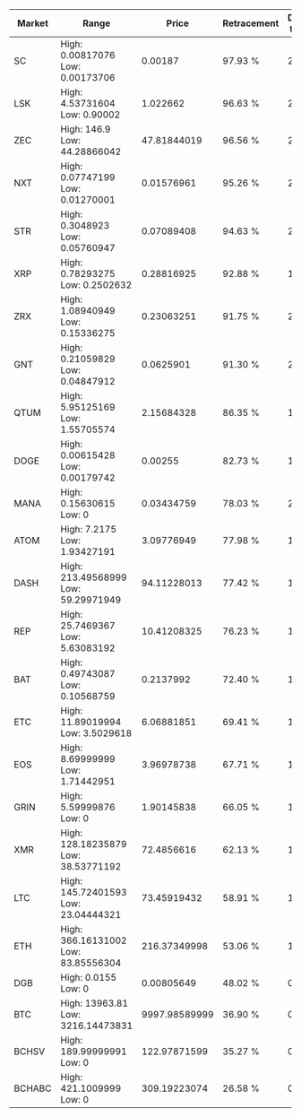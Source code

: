 | Market | Range | Price| Retracement | Doubles to 50% |
| --- | --- | --- | --- | --- |
| SC | High: 0.00817076<br />Low: 0.00173706 | 0.00187 | 97.93 % | 2.65 |
| LSK | High: 4.53731604<br />Low: 0.90002 | 1.022662 | 96.63 % | 2.66 |
| ZEC | High: 146.9<br />Low: 44.28866042 | 47.81844019 | 96.56 % | 2.00 |
| NXT | High: 0.07747199<br />Low: 0.01270001 | 0.01576961 | 95.26 % | 2.86 |
| STR | High: 0.3048923<br />Low: 0.05760947 | 0.07089408 | 94.63 % | 2.56 |
| XRP | High: 0.78293275<br />Low: 0.2502632 | 0.28816925 | 92.88 % | 1.79 |
| ZRX | High: 1.08940949<br />Low: 0.15336275 | 0.23063251 | 91.75 % | 2.69 |
| GNT | High: 0.21059829<br />Low: 0.04847912 | 0.0625901 | 91.30 % | 2.07 |
| QTUM | High: 5.95125169<br />Low: 1.55705574 | 2.15684328 | 86.35 % | 1.74 |
| DOGE | High: 0.00615428<br />Low: 0.00179742 | 0.00255 | 82.73 % | 1.56 |
| MANA | High: 0.15630615<br />Low: 0 | 0.03434759 | 78.03 % | 2.28 |
| ATOM | High: 7.2175<br />Low: 1.93427191 | 3.09776949 | 77.98 % | 1.48 |
| DASH | High: 213.49568999<br />Low: 59.29971949 | 94.11228013 | 77.42 % | 1.45 |
| REP | High: 25.7469367<br />Low: 5.63083192 | 10.41208325 | 76.23 % | 1.51 |
| BAT | High: 0.49743087<br />Low: 0.10568759 | 0.2137992 | 72.40 % | 1.41 |
| ETC | High: 11.89019994<br />Low: 3.5029618 | 6.06881851 | 69.41 % | 1.27 |
| EOS | High: 8.69999999<br />Low: 1.71442951 | 3.96978738 | 67.71 % | 1.31 |
| GRIN | High: 5.59999876<br />Low: 0 | 1.90145838 | 66.05 % | 1.47 |
| XMR | High: 128.18235879<br />Low: 38.53771192 | 72.4856616 | 62.13 % | 1.15 |
| LTC | High: 145.72401593<br />Low: 23.04444321 | 73.45919432 | 58.91 % | 1.15 |
| ETH | High: 366.16131002<br />Low: 83.85556304 | 216.37349998 | 53.06 % | 1.04 |
| DGB | High: 0.0155<br />Low: 0 | 0.00805649 | 48.02 % | 0.00 |
| BTC | High: 13963.81<br />Low: 3216.14473831 | 9997.98589999 | 36.90 % | 0.00 |
| BCHSV | High: 189.99999991<br />Low: 0 | 122.97871599 | 35.27 % | 0.00 |
| BCHABC | High: 421.1009999<br />Low: 0 | 309.19223074 | 26.58 % | 0.00 |
